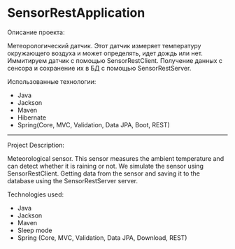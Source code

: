 # SensorRestApplication

Описание проекта:

Метеорологический датчик. Этот датчик
измеряет температуру окружающего воздуха и может определять,
идет дождь или нет. Иммитируем датчик с помощью SensorRestClient.
Получение данных с сенсора и сохранение их в БД с помощью SensorRestServer.

Использованные технологии:
- Java
- Jackson
- Maven
- Hibernate
- Spring(Core, MVC, Validation, Data JPA, Boot, REST)

--------------------------------------------------------------------------------------------

Project Description:

Meteorological sensor. This sensor
measures the ambient temperature and can detect
whether it is raining or not. We simulate the sensor using SensorRestClient.
Getting data from the sensor and saving it to the database using the SensorRestServer server.

Technologies used:
- Java
- Jackson
- Maven
- Sleep mode
- Spring (Core, MVC, Validation, Data JPA, Download, REST)
